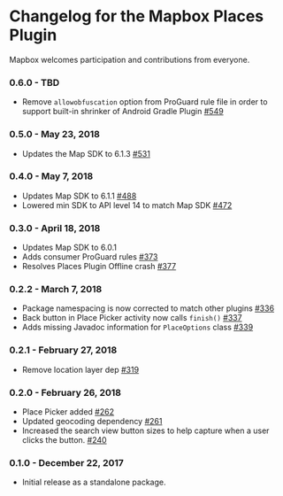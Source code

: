 # Changelog for the Mapbox Places Plugin

Mapbox welcomes participation and contributions from everyone.

### 0.6.0 - TBD
- Remove `allowobfuscation` option from ProGuard rule file in order to support built-in shrinker of Android Gradle Plugin [#549](https://github.com/mapbox/mapbox-plugins-android/pull/549)

### 0.5.0 - May 23, 2018
- Updates the Map SDK to 6.1.3 [#531](https://github.com/mapbox/mapbox-plugins-android/pull/531)

### 0.4.0 - May 7, 2018
- Updates Map SDK to 6.1.1 [#488](https://github.com/mapbox/mapbox-plugins-android/pull/488)
- Lowered min SDK to API level 14 to match Map SDK [#472](https://github.com/mapbox/mapbox-plugins-android/pull/472)

### 0.3.0 - April 18, 2018
- Updates Map SDK to 6.0.1
- Adds consumer ProGuard rules [#373](https://github.com/mapbox/mapbox-plugins-android/pull/373)
- Resolves Places Plugin Offline crash [#377](https://github.com/mapbox/mapbox-plugins-android/pull/377)

### 0.2.2 - March 7, 2018
- Package namespacing is now corrected to match other plugins [#336](https://github.com/mapbox/mapbox-plugins-android/pull/336)
- Back button in Place Picker activity now calls `finish()` [#337](https://github.com/mapbox/mapbox-plugins-android/pull/337)
- Adds missing Javadoc information for `PlaceOptions` class [#339](https://github.com/mapbox/mapbox-plugins-android/pull/339)

### 0.2.1 - February 27, 2018
- Remove location layer dep [#319](https://github.com/mapbox/mapbox-plugins-android/pull/319)

### 0.2.0 - February 26, 2018
- Place Picker added [#262](https://github.com/mapbox/mapbox-plugins-android/pull/262)
- Updated geocoding dependency [#261](https://github.com/mapbox/mapbox-plugins-android/pull/261)
- Increased the search view button sizes to help capture when a user clicks the button. [#240](https://github.com/mapbox/mapbox-plugins-android/pull/240)

### 0.1.0 - December 22, 2017
- Initial release as a standalone package.